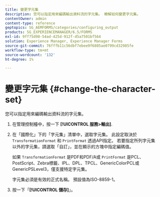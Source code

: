 ```yaml
---
title: 變更字元集
description: 您可以指定用來編碼輸出資料流的字元集。 瞭解如何變更字元集。
contentOwner: admin
content-type: reference
geptopics: SG_AEMFORMS/categories/configuring_output
products: SG_EXPERIENCEMANAGER/6.5/FORMS
exl-id: 9ff75d98-54ad-425d-912f-d5a7501bf564
solution: Experience Manager, Experience Manager Forms
source-git-commit: 76fffb11c56dbf7ebee9f6805ae0799cd32985fe
workflow-type: tm+mt
source-wordcount: '132'
ht-degree: 1%

---
```


# 變更字元集 {#change-the-character-set}

您可以指定用來編碼輸出資料流的字元集。

1. 在管理控制檯中，按一下 **[!UICONTROL 服務>輸出]**.
1. 在「國際化」下的「字元集」清單中，選取字元集。 此設定取決於 `TransformationFormat` 和 `PrintFormat` 透過API指定。 若要指定所列字元集以外的字元集，請選取「自訂」，並在顯示的方塊中指定編碼值。

   如果 `TransformationFormat` 是PDF和PDF/A或 `PrintFormat` 是PCL、PostScript、Zebra標籤、IPL、DPL、TPCL、GenericColorPCL或GenericPSLevel3，僅支援特定字元集。

   字元集必須是有效的正式名稱。 預設值為ISO-8859-1。

1. 按一下「**[!UICONTROL 儲存]**」。
